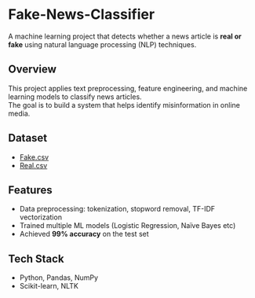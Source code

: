 # Fake-News-Classifier

A machine learning project that detects whether a news article is **real or fake** using natural language processing (NLP) techniques.

## Overview
This project applies text preprocessing, feature engineering, and machine learning models to classify news articles.  
The goal is to build a system that helps identify misinformation in online media.


## Dataset
- [Fake.csv](https://drive.google.com/file/d/1sBG6PWvnxyvzlkxOcFSIyg7PTWWP6l_g/view?usp=drive_link)
- [Real.csv](https://drive.google.com/file/d/1tgKK11Kc5MMT0qMf-0wXCjk4sAEvF28d/view?usp=drive_link)

## Features
- Data preprocessing: tokenization, stopword removal, TF-IDF vectorization  
- Trained multiple ML models (Logistic Regression, Naïve Bayes etc)  
- Achieved **99% accuracy** on the test set   

## Tech Stack
- Python, Pandas, NumPy  
- Scikit-learn, NLTK 

